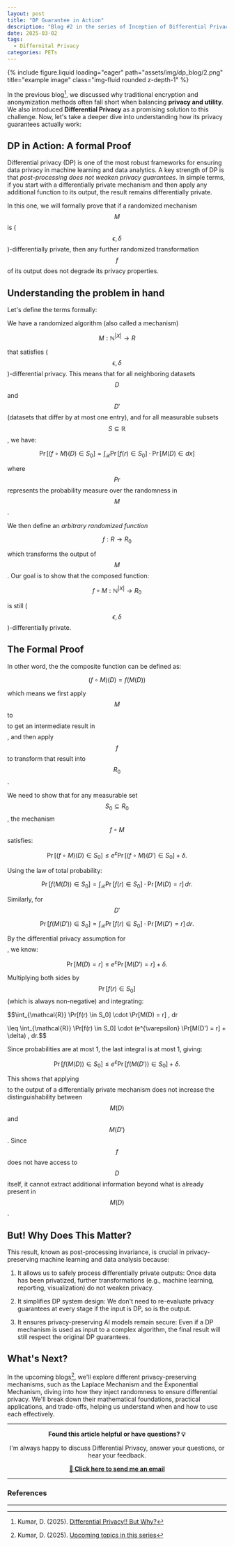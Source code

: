 ```yaml
---
layout: post
title: "DP Guarantee in Action"
description: "Blog #2 in the series of Inception of Differential Privacy"
date: 2025-03-02
tags:
  - Differnital Privacy
categories: PETs
---
```


<div class="row">
    <div class="col-sm mt-3 mt-md-0">
        {% include figure.liquid loading="eager" path="assets/img/dp_blog/2.png" title="example image" class="img-fluid rounded z-depth-1" %}
    </div>
</div>

In the previous blog[^1], we discussed why traditional encryption and anonymization methods often fall short when balancing **privacy and utility**. We also introduced **Differential Privacy** as a promising solution to this challenge. Now, let's take a deeper dive into understanding how its privacy guarantees actually work:

## DP in Action: A formal Proof
Differential privacy (DP) is one of the most robust frameworks for ensuring data privacy in machine learning and data analytics. A key strength of DP is that *post-processing does not weaken privacy guarantees*. In simple terms, if you start with a differentially private mechanism and then apply any additional function to its output, the result remains differentially private.

In this one, we will formally prove that if a randomized mechanism $$M$$ is ($$\epsilon, \delta$$)-differentially private, then any further randomized transformation $$f$$ of its output does not degrade its privacy properties.

## Understanding the problem in hand
Let's define the terms formally:

We have a randomized algorithm (also called a mechanism)

$$  M : \mathbb{N}^{|X|} \to R $$

that satisfies ($$\epsilon, \delta$$)-differential privacy. This means that for all neighboring datasets $$D$$ and $$D'$$ (datasets that differ by at most one entry), and for all measurable subsets $$S \subseteq \mathbb{R}$$, we have:

$$\Pr[(f \circ M)(D) \in S_0] = \int_{\mathcal{R}} \Pr[f(r) \in S_0] \cdot \Pr[M(D) \in dx]$$

where $$Pr$$ represents the probability measure over the randomness in $$M$$.

We then define an *arbitrary randomized function*

$$  f: R \to R_0 $$

which transforms the output of $$M$$. Our goal is to show that the composed function:

$$   f \circ M : \mathbb{N}^{|X|} \to R_0 $$ 

is still ($$\epsilon, \delta$$)-differentially private.

## The Formal Proof
In other word, the the composite function can be defined as:

$$(f \circ M)(D) = f(M(D))$$

which means we first apply $$M$$ to $$$$ to get an intermediate result in $$$$, and then apply $$f$$ to transform that result into $$R_0$$.

We need to show that for any measurable set $$S_0 \subseteq  R_0$$, the mechanism $$f \circ M$$ satisfies:

$$\Pr[(f \circ M)(D) \in S_0] \leq e^{\varepsilon} \Pr[(f \circ M)(D') \in S_0] + \delta.$$

Using the law of total probability:

$$\Pr[f(M(D)) \in S_0] = \int_{\mathcal{R}} \Pr[f(r) \in S_0] \cdot \Pr[M(D) = r] \, dr.$$

Similarly, for $$D'$$

$$\Pr[f(M(D')) \in S_0] = \int_{\mathcal{R}} \Pr[f(r) \in S_0] \cdot \Pr[M(D') = r] \, dr.$$

By the differential privacy assumption for $$$$, we know:

$$\Pr[M(D) = r] \leq e^{\varepsilon} \Pr[M(D') = r] + \delta.$$

Multiplying both sides by $$\Pr[f(r) \in S_0]$$ (which is always non-negative) and integrating:

$$\int_{\mathcal{R}} \Pr[f(r) \in S_0] \cdot \Pr[M(D) = r] \, dr

\leq \int_{\mathcal{R}} \Pr[f(r) \in S_0] \cdot (e^{\varepsilon} \Pr[M(D') = r] + \delta) \, dr.$$


Since probabilities are at most 1, the last integral is at most 1, giving:

$$\Pr[f(M(D)) \in S_0] \leq e^{\varepsilon} \Pr[f(M(D')) \in S_0] + \delta.$$

This shows that applying $$$$ to the output of a differentially private mechanism does not increase the distinguishability between $$M(D)$$ and $$M(D')$$. Since $$f$$ does not have access to $$D$$ itself, it cannot extract additional information beyond what is already present in $$M(D)$$.

## But! Why Does This Matter?
This result, known as post-processing invariance, is crucial in privacy-preserving machine learning and data analysis because:

1. It allows us to safely process differentially private outputs: Once data has been privatized, further transformations (e.g., machine learning, reporting, visualization) do not weaken privacy.

2. It simplifies DP system design: We don't need to re-evaluate privacy guarantees at every stage if the input is DP, so is the output.

3. It ensures privacy-preserving AI models remain secure: Even if a DP mechanism is used as input to a complex algorithm, the final result will still respect the original DP guarantees.

## What's Next?
In the upcoming blogs[^2], we'll explore different privacy-preserving mechanisms, such as the Laplace Mechanism and the Exponential Mechanism, diving into how they inject randomness to ensure differential privacy. We'll break down their mathematical foundations, practical applications, and trade-offs, helping us understand when and how to use each effectively.

---

<div style="text-align: center;">
    <p><strong>Found this article helpful or have questions? 💡</strong></p>
    <p>I'm always happy to discuss Differential Privacy, answer your questions, or hear your feedback.</p>
    <p><strong><a href="mailto:divyanshu.singh.2019@gmail.com?subject=Discussion:%20Differential%20Privacy%20Blog%20Series">📧 Click here to send me an email</a></strong></p>
</div>

---

### References

[^1]: Kumar, D. (2025). [Differential Privacy!! But Why?](https://dvynsh.org/blog/2025/differential-privacy-but-why/)

[^2]: Kumar, D. (2025). [Upcoming topics in this series](https://github.com/divyanshugit/Inception-of-DP)

---